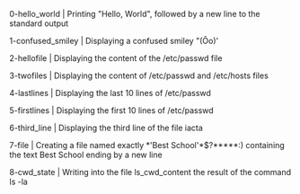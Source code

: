 0-hello_world | Printing "Hello, World", followed by a new line to the standard output

1-confused_smiley | Displaying a confused smiley "(Ôo)'

2-hellofile | Displaying the content of the /etc/passwd file

3-twofiles | Displaying the content of /etc/passwd and /etc/hosts files

4-lastlines | Displaying the last 10 lines of /etc/passwd

5-firstlines | Displaying the first 10 lines of /etc/passwd

6-third_line | Displaying the third line of the file iacta

7-file | Creating a file named exactly \*\'Best School\'\*$\?\*\*\*\*\*:\) containing the text Best School ending by a new line

8-cwd_state | Writing into the file ls_cwd_content the result of the command ls -la
